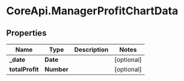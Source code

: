 # CoreApi.ManagerProfitChartData

## Properties
Name | Type | Description | Notes
------------ | ------------- | ------------- | -------------
**_date** | **Date** |  | [optional] 
**totalProfit** | **Number** |  | [optional] 


